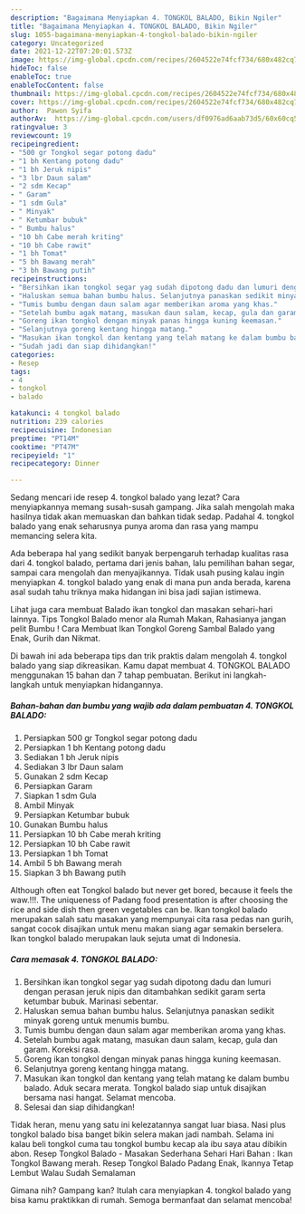 ```yaml
---
description: "Bagaimana Menyiapkan 4. TONGKOL BALADO, Bikin Ngiler"
title: "Bagaimana Menyiapkan 4. TONGKOL BALADO, Bikin Ngiler"
slug: 1055-bagaimana-menyiapkan-4-tongkol-balado-bikin-ngiler
category: Uncategorized
date: 2021-12-22T07:20:01.573Z
image: https://img-global.cpcdn.com/recipes/2604522e74fcf734/680x482cq70/4-tongkol-balado-foto-resep-utama.jpg
hideToc: false
enableToc: true
enableTocContent: false
thumbnail: https://img-global.cpcdn.com/recipes/2604522e74fcf734/680x482cq70/4-tongkol-balado-foto-resep-utama.jpg
cover: https://img-global.cpcdn.com/recipes/2604522e74fcf734/680x482cq70/4-tongkol-balado-foto-resep-utama.jpg
author:  Pawon Syifa
authorAv:  https://img-global.cpcdn.com/users/df0976ad6aab73d5/60x60cq50/avatar.jpg
ratingvalue: 3
reviewcount: 19
recipeingredient:
- "500 gr Tongkol segar potong dadu"
- "1 bh Kentang potong dadu"
- "1 bh Jeruk nipis"
- "3 lbr Daun salam"
- "2 sdm Kecap"
- " Garam"
- "1 sdm Gula"
- " Minyak"
- " Ketumbar bubuk"
- " Bumbu halus"
- "10 bh Cabe merah kriting"
- "10 bh Cabe rawit"
- "1 bh Tomat"
- "5 bh Bawang merah"
- "3 bh Bawang putih"
recipeinstructions:
- "Bersihkan ikan tongkol segar yag sudah dipotong dadu dan lumuri dengan perasan jeruk nipis dan ditambahkan sedikit garam serta ketumbar bubuk. Marinasi sebentar."
- "Haluskan semua bahan bumbu halus. Selanjutnya panaskan sedikit minyak goreng untuk menumis bumbu."
- "Tumis bumbu dengan daun salam agar memberikan aroma yang khas."
- "Setelah bumbu agak matang, masukan daun salam, kecap, gula dan garam. Koreksi rasa."
- "Goreng ikan tongkol dengan minyak panas hingga kuning keemasan."
- "Selanjutnya goreng kentang hingga matang."
- "Masukan ikan tongkol dan kentang yang telah matang ke dalam bumbu balado. Aduk secara merata. Tongkol balado siap untuk disajikan bersama nasi hangat. Selamat mencoba."
- "Sudah jadi dan siap dihidangkan!"
categories:
- Resep
tags:
- 4
- tongkol
- balado

katakunci: 4 tongkol balado 
nutrition: 239 calories
recipecuisine: Indonesian
preptime: "PT14M"
cooktime: "PT47M"
recipeyield: "1"
recipecategory: Dinner

---
```



Sedang mencari ide resep 4. tongkol balado yang lezat? Cara menyiapkannya memang susah-susah gampang. Jika salah mengolah maka hasilnya tidak akan memuaskan dan bahkan tidak sedap. Padahal 4. tongkol balado yang enak seharusnya punya aroma dan rasa yang mampu memancing selera kita.


Ada beberapa hal yang sedikit banyak berpengaruh terhadap kualitas rasa dari 4. tongkol balado, pertama dari jenis bahan, lalu pemilihan bahan segar, sampai cara mengolah dan menyajikannya. Tidak usah pusing kalau ingin menyiapkan 4. tongkol balado yang enak di mana pun anda berada, karena asal sudah tahu triknya maka hidangan ini bisa jadi sajian istimewa.

Lihat juga cara membuat Balado ikan tongkol dan masakan sehari-hari lainnya. Tips Tongkol Balado menor ala Rumah Makan, Rahasianya jangan pelit Bumbu ! Cara Membuat Ikan Tongkol Goreng Sambal Balado yang Enak, Gurih dan Nikmat.


Di bawah ini ada beberapa tips dan trik praktis dalam mengolah 4. tongkol balado yang siap dikreasikan. Kamu dapat membuat 4. TONGKOL BALADO menggunakan 15 bahan dan 7 tahap pembuatan. Berikut ini langkah-langkah untuk menyiapkan hidangannya.

<!--inarticleads1-->

##### Bahan-bahan dan bumbu yang wajib ada dalam pembuatan 4. TONGKOL BALADO:

1. Persiapkan 500 gr Tongkol segar potong dadu
1. Persiapkan 1 bh Kentang potong dadu
1. Sediakan 1 bh Jeruk nipis
1. Sediakan 3 lbr Daun salam
1. Gunakan 2 sdm Kecap
1. Persiapkan  Garam
1. Siapkan 1 sdm Gula
1. Ambil  Minyak
1. Persiapkan  Ketumbar bubuk
1. Gunakan  Bumbu halus
1. Persiapkan 10 bh Cabe merah kriting
1. Persiapkan 10 bh Cabe rawit
1. Persiapkan 1 bh Tomat
1. Ambil 5 bh Bawang merah
1. Siapkan 3 bh Bawang putih


Although often eat Tongkol balado but never get bored, because it feels the waw.!!!. The uniqueness of Padang food presentation is after choosing the rice and side dish then green vegetables can be. Ikan tongkol balado merupakan salah satu masakan yang mempunyai cita rasa pedas nan gurih, sangat cocok disajikan untuk menu makan siang agar semakin berselera. Ikan tongkol balado merupakan lauk sejuta umat di Indonesia. 

<!--inarticleads2-->

##### Cara memasak 4. TONGKOL BALADO:

1. Bersihkan ikan tongkol segar yag sudah dipotong dadu dan lumuri dengan perasan jeruk nipis dan ditambahkan sedikit garam serta ketumbar bubuk. Marinasi sebentar.
1. Haluskan semua bahan bumbu halus. Selanjutnya panaskan sedikit minyak goreng untuk menumis bumbu.
1. Tumis bumbu dengan daun salam agar memberikan aroma yang khas.
1. Setelah bumbu agak matang, masukan daun salam, kecap, gula dan garam. Koreksi rasa.
1. Goreng ikan tongkol dengan minyak panas hingga kuning keemasan.
1. Selanjutnya goreng kentang hingga matang.
1. Masukan ikan tongkol dan kentang yang telah matang ke dalam bumbu balado. Aduk secara merata. Tongkol balado siap untuk disajikan bersama nasi hangat. Selamat mencoba.
1. Selesai dan siap dihidangkan!

Tidak heran, menu yang satu ini kelezatannya sangat luar biasa. Nasi plus tongkol balado bisa banget bikin selera makan jadi nambah. Selama ini kalau beli tongkol cuma tau tongkol bumbu kecap ala ibu saya atau dibikin abon. Resep Tongkol Balado - Masakan Sederhana Sehari Hari Bahan : Ikan Tongkol Bawang merah. Resep Tongkol Balado Padang Enak, Ikannya Tetap Lembut Walau Sudah Semalaman 

Gimana nih? Gampang kan? Itulah cara menyiapkan 4. tongkol balado yang bisa kamu praktikkan di rumah. Semoga bermanfaat dan selamat mencoba!
